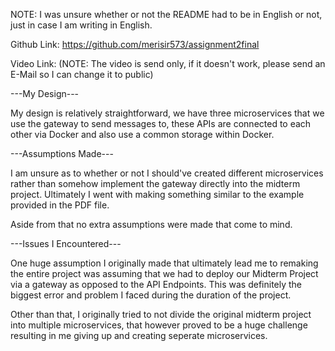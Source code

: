 NOTE: I was unsure whether or not the README had to be in English or not, just in case I am writing in English.

Github Link:
https://github.com/merisir573/assignment2final

Video Link:
 (NOTE: The video is send only, if it doesn't work, please send an E-Mail so I can change it to public)

---My Design---

My design is relatively straightforward, we have three microservices that we use the gateway to send messages to, these APIs are connected to each other via Docker and also use a common storage within Docker.

---Assumptions Made---

I am unsure as to whether or not I should've created different microservices rather than somehow implement the gateway directly into the midterm project. Ultimately I went with making something similar to the example provided in the PDF file.

Aside from that no extra assumptions were made that come to mind.

---Issues I Encountered---

One huge assumption I originally made that ultimately lead me to remaking the entire project was assuming that we had to deploy our Midterm Project via a gateway as opposed to the API Endpoints. This was definitely the biggest error and problem I faced during the duration of the project.

Other than that, I originally tried to not divide the original midterm project into multiple microservices, that however proved to be a huge challenge resulting in me giving up and creating seperate microservices.
